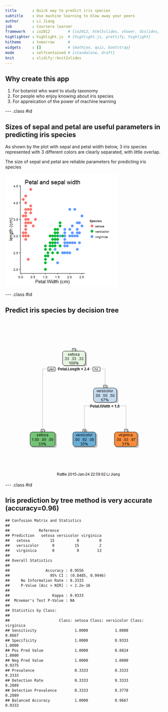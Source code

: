 ```yaml
---
title       : Quick way to predict iris species 
subtitle    : Use machine learning to blow away your peers
author      : Li Jiang
job         : Coursera learner
framework   : io2012        # {io2012, html5slides, shower, dzslides, ...}
highlighter : highlight.js  # {highlight.js, prettify, highlight}
hitheme     : tomorrow      # 
widgets     : []            # {mathjax, quiz, bootstrap}
mode        : selfcontained # {standalone, draft}
knit        : slidify::knit2slides
---
```


## Why create this app

1. For botanist who want to study taxonomy 
2. For people who enjoy knowing about iris species 
3. For appreication of the power of machine learning 

--- .class #id

## Sizes of sepal and petal are useful parameters in predicting iris species

As shown by the plot with sepal and petal width below, 3 iris species represented with 3 different colors are clearly separated, with little overlap.

The size of sepal and petal are reliable parameters for predicting iris species 

![plot of chunk unnamed-chunk-1](assets/fig/unnamed-chunk-1-1.png) 

--- .class #id

## Predict iris species by decision tree
![plot of chunk unnamed-chunk-2](assets/fig/unnamed-chunk-2-1.png) 

--- .class #id

## Iris prediction by tree method is very accurate (accuracy=0.96) 


```
## Confusion Matrix and Statistics
## 
##             Reference
## Prediction   setosa versicolor virginica
##   setosa         15          0         0
##   versicolor      0         15         2
##   virginica       0          0        13
## 
## Overall Statistics
##                                           
##                Accuracy : 0.9556          
##                  95% CI : (0.8485, 0.9946)
##     No Information Rate : 0.3333          
##     P-Value [Acc > NIR] : < 2.2e-16       
##                                           
##                   Kappa : 0.9333          
##  Mcnemar's Test P-Value : NA              
## 
## Statistics by Class:
## 
##                      Class: setosa Class: versicolor Class: virginica
## Sensitivity                 1.0000            1.0000           0.8667
## Specificity                 1.0000            0.9333           1.0000
## Pos Pred Value              1.0000            0.8824           1.0000
## Neg Pred Value              1.0000            1.0000           0.9375
## Prevalence                  0.3333            0.3333           0.3333
## Detection Rate              0.3333            0.3333           0.2889
## Detection Prevalence        0.3333            0.3778           0.2889
## Balanced Accuracy           1.0000            0.9667           0.9333
```
